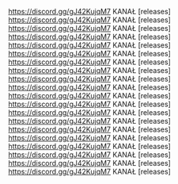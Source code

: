 https://discord.gg/gJ42KujqM7 KANAŁ [releases]
https://discord.gg/gJ42KujqM7 KANAŁ [releases]
https://discord.gg/gJ42KujqM7 KANAŁ [releases]
https://discord.gg/gJ42KujqM7 KANAŁ [releases]
https://discord.gg/gJ42KujqM7 KANAŁ [releases]
https://discord.gg/gJ42KujqM7 KANAŁ [releases]
https://discord.gg/gJ42KujqM7 KANAŁ [releases]
https://discord.gg/gJ42KujqM7 KANAŁ [releases]
https://discord.gg/gJ42KujqM7 KANAŁ [releases]
https://discord.gg/gJ42KujqM7 KANAŁ [releases]
https://discord.gg/gJ42KujqM7 KANAŁ [releases]
https://discord.gg/gJ42KujqM7 KANAŁ [releases]
https://discord.gg/gJ42KujqM7 KANAŁ [releases]
https://discord.gg/gJ42KujqM7 KANAŁ [releases]
https://discord.gg/gJ42KujqM7 KANAŁ [releases]
https://discord.gg/gJ42KujqM7 KANAŁ [releases]
https://discord.gg/gJ42KujqM7 KANAŁ [releases]
https://discord.gg/gJ42KujqM7 KANAŁ [releases]
https://discord.gg/gJ42KujqM7 KANAŁ [releases]
https://discord.gg/gJ42KujqM7 KANAŁ [releases]
